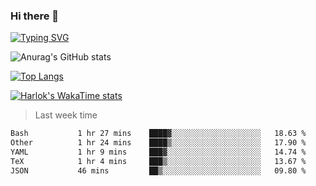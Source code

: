 ### Hi there 👋

<!--
**wray-le/wray-lee* is a ✨ _special_ ✨ repository because its `README.md` (this file) appears on your GitHub profile.

Here are some ideas to get you started:

- 🔭 I’m currently working on ...
- 🌱 I’m currently learning ...
- 👯 I’m looking to collaborate on ...
- 🤔 I’m looking for help with ...
- 💬 Ask me about ...
- 📫 How to reach me: ...
- 😄 Pronouns: ...
- ⚡ Fun fact: ...
-->
[![Typing SVG](https://readme-typing-svg.herokuapp.com?color=91BEF0&vCenter=true&lines=This+is+Wray's+profile;A+noob+developer)](https://git.io/typing-svg)


![Anurag's GitHub stats](https://github-readme-stats.vercel.app/api?username=wray-lee&show_icons=true&theme=tokyonight)


[![Top Langs](https://github-readme-stats.vercel.app/api/top-langs/?username=wray-lee&exclude_repo=wray-lee.github.io,wray-lee&layout=donut)](https://github.com/anuraghazra/github-readme-stats)


[![Harlok's WakaTime stats](https://github-readme-stats.vercel.app/api/wakatime?username=wray)](https://github.com/anuraghazra/github-readme-stats)

> Last week time

<!--START_SECTION:waka-->

```txt
Bash           1 hr 27 mins    ████▓░░░░░░░░░░░░░░░░░░░░   18.63 %
Other          1 hr 24 mins    ████▒░░░░░░░░░░░░░░░░░░░░   17.90 %
YAML           1 hr 9 mins     ███▓░░░░░░░░░░░░░░░░░░░░░   14.74 %
TeX            1 hr 4 mins     ███▒░░░░░░░░░░░░░░░░░░░░░   13.67 %
JSON           46 mins         ██▒░░░░░░░░░░░░░░░░░░░░░░   09.80 %
```

<!--END_SECTION:waka-->
